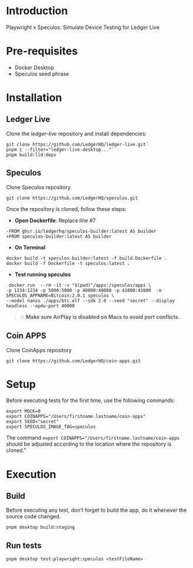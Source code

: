 # Introduction

Playwright x Speculos: Simulate Device Testing for Ledger Live

# Pre-requisites

- Docker Desktop
- Speculos seed phrase

# Installation

## Ledger Live

Clone the _ledger-live_ repository and install dependencies:

```
git clone https://github.com/LedgerHQ/ledger-live.git`
pnpm i --filter="ledger-live-desktop..."`
pnpm build:lld:deps
```

## Speculos

Clone Speculos repository

```
git clone https://github.com/LedgerHQ/speculos.git
```

Once the repository is cloned, follow these steps:

- **Open Dockerfile**: Replace line #7

```
-FROM ghcr.io/ledgerhq/speculos-builder:latest AS builder
+FROM speculos-builder:latest AS builder
```

- **On Terminal**

```
docker build -t speculos-builder:latest -f build.Dockerfile .
docker build -f Dockerfile -t speculos:latest .
```

- **Test running speculos**

```
 docker run  --rm -it -v "$(pwd)"/apps:/speculos/apps \
-p 1234:1234 -p 5000:5000 -p 40000:40000 -p 41000:41000  -e SPECULOS_APPNAME=Bitcoin:2.0.1 speculos \
--model nanos ./apps/btc.elf --sdk 2.0 --seed "secret" --display headless --apdu-port 40000
```

> 💡 **Make sure AirPlay is disabled on Macs to avoid port conflicts.**

## Coin APPS

Clone CoinApps repository

```
git clone https://github.com/LedgerHQ/coin-apps.git
```

# Setup

Before executing tests for the first time, use the following commands:

```
export MOCK=0
export COINAPPS="/Users/firstname.lastname/coin-apps"
export SEED="secret"
export SPECULOS_IMAGE_TAG=speculos
```

The command `export COINAPPS="/Users/firstname.lastname/coin-apps` should be adjusted according to the location where the repository is cloned."

# Execution

## Build

Before executing any test, don’t forget to build the app, do it whenever the source code changed.

```
pnpm desktop build:staging
```

## Run tests

```
pnpm desktop test:playwright:speculos <testFileName>
```
